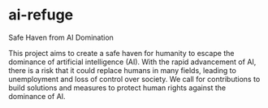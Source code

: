 # ai-refuge
Safe Haven from AI Domination

This project aims to create a safe haven for humanity to escape the dominance of artificial intelligence (AI). With the rapid advancement of AI, there is a risk that it could replace humans in many fields, leading to unemployment and loss of control over society. We call for contributions to build solutions and measures to protect human rights against the dominance of AI.
